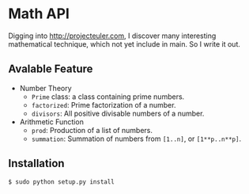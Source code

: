Math API
========

Digging into <http://projecteuler.com>, I discover many interesting
mathematical technique, which not yet include in main. So I write it out.

Avalable Feature
----------------

- Number Theory
    - `Prime` class: a class containing prime numbers.
    - `factorized`: Prime factorization of a number.
    - `divisors`: All positive divisable numbers of a number.
- Arithmetic Function
    - `prod`: Production of a list of numbers.
    - `summation`: Summation of numbers from `[1..n]`, or `[1**p..n**p]`.

Installation
------------

    $ sudo python setup.py install

